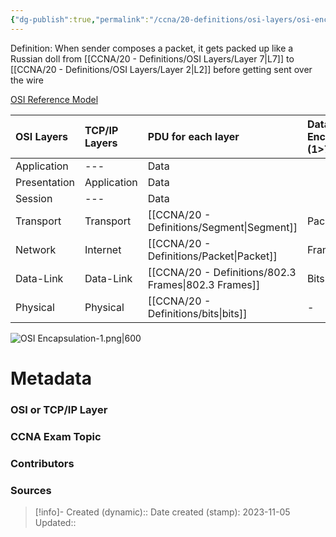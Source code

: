 ```yaml
---
{"dg-publish":true,"permalink":"/ccna/20-definitions/osi-layers/osi-encapsulation/"}
---
```


Definition: When sender composes a packet, it gets packed up like a Russian doll from [[CCNA/20 - Definitions/OSI Layers/Layer 7\|L7]] to [[CCNA/20 - Definitions/OSI Layers/Layer 2\|L2]] before getting sent over the wire

[OSI Reference Model](https://netcert.tripod.com/ccna/internetworking/osi.html)

| OSI Layers   | TCP/IP Layers | PDU for each layer  | Data Encapsulation (1>7) | Data De-encapsulation (7>1) | 
|:------------ |:------------- |:------------------- |:------------------------ |:--------------------------- |
| Application  | ---           | Data                |                          |                             |
| Presentation | Application   | Data                |                          |                             |
| Session      | ---           | Data                |                          |                             |
| Transport    | Transport     | [[CCNA/20 - Definitions/Segment\|Segment]]         | Packets>Segments         | Segment>Packets             |
| Network      | Internet      | [[CCNA/20 - Definitions/Packet\|Packet]]          | Frames>Packets           | Packets>Frames              |
| Data-Link    | Data-Link     | [[CCNA/20 - Definitions/802.3 Frames\|802.3 Frames]] | Bits>Frames              | Frames>Bits                 |
| Physical     | Physical      | [[CCNA/20 - Definitions/bits\|bits]]            | -                        | -                           |

![OSI Encapsulation-1.png|600](/img/user/Attachments/OSI%20Encapsulation-1.png)


# Metadata
### OSI or TCP/IP Layer

### CCNA Exam Topic

### Contributors

### Sources



> [!info]- Created (dynamic):: 
> Date created (stamp): 2023-11-05
> Updated:: 


